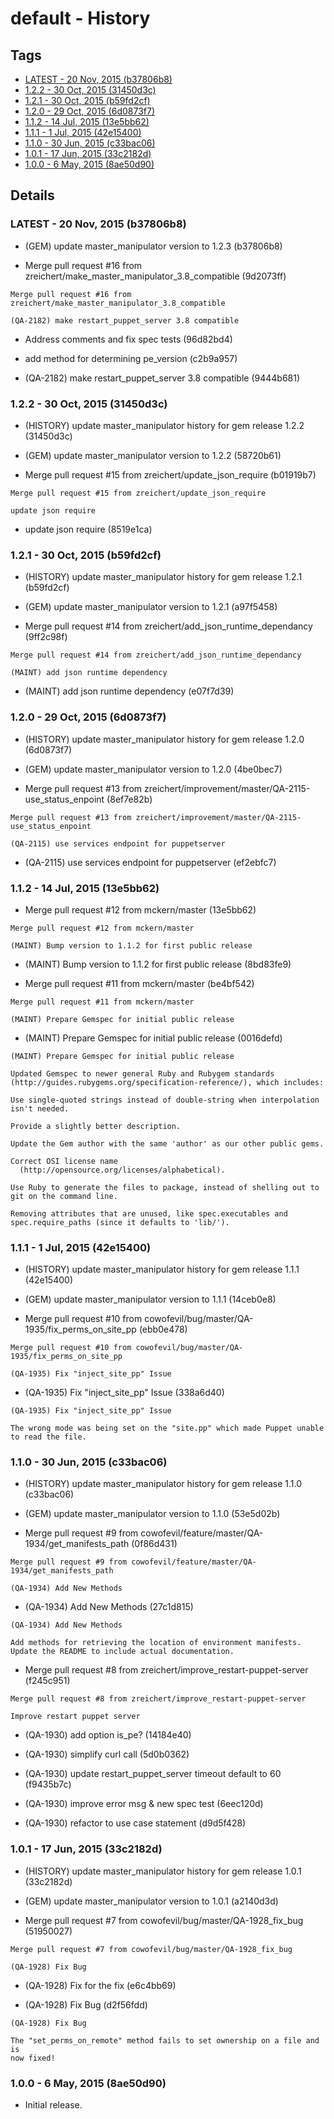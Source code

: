 # default - History
## Tags
* [LATEST - 20 Nov, 2015 (b37806b8)](#LATEST)
* [1.2.2 - 30 Oct, 2015 (31450d3c)](#1.2.2)
* [1.2.1 - 30 Oct, 2015 (b59fd2cf)](#1.2.1)
* [1.2.0 - 29 Oct, 2015 (6d0873f7)](#1.2.0)
* [1.1.2 - 14 Jul, 2015 (13e5bb62)](#1.1.2)
* [1.1.1 - 1 Jul, 2015 (42e15400)](#1.1.1)
* [1.1.0 - 30 Jun, 2015 (c33bac06)](#1.1.0)
* [1.0.1 - 17 Jun, 2015 (33c2182d)](#1.0.1)
* [1.0.0 - 6 May, 2015 (8ae50d90)](#1.0.0)

## Details
### <a name = "LATEST">LATEST - 20 Nov, 2015 (b37806b8)

* (GEM) update master_manipulator version to 1.2.3 (b37806b8)

* Merge pull request #16 from zreichert/make_master_manipulator_3.8_compatible (9d2073ff)


```
Merge pull request #16 from zreichert/make_master_manipulator_3.8_compatible

(QA-2182) make restart_puppet_server 3.8 compatible
```
* Address comments and fix spec tests (96d82bd4)

* add method for determining pe_version (c2b9a957)

* (QA-2182) make restart_puppet_server 3.8 compatible (9444b681)

### <a name = "1.2.2">1.2.2 - 30 Oct, 2015 (31450d3c)

* (HISTORY) update master_manipulator history for gem release 1.2.2 (31450d3c)

* (GEM) update master_manipulator version to 1.2.2 (58720b61)

* Merge pull request #15 from zreichert/update_json_require (b01919b7)


```
Merge pull request #15 from zreichert/update_json_require

update json require
```
* update json require (8519e1ca)

### <a name = "1.2.1">1.2.1 - 30 Oct, 2015 (b59fd2cf)

* (HISTORY) update master_manipulator history for gem release 1.2.1 (b59fd2cf)

* (GEM) update master_manipulator version to 1.2.1 (a97f5458)

* Merge pull request #14 from zreichert/add_json_runtime_dependancy (9ff2c98f)


```
Merge pull request #14 from zreichert/add_json_runtime_dependancy

(MAINT) add json runtime dependency
```
* (MAINT) add json runtime dependency (e07f7d39)

### <a name = "1.2.0">1.2.0 - 29 Oct, 2015 (6d0873f7)

* (HISTORY) update master_manipulator history for gem release 1.2.0 (6d0873f7)

* (GEM) update master_manipulator version to 1.2.0 (4be0bec7)

* Merge pull request #13 from zreichert/improvement/master/QA-2115-use_status_enpoint (8ef7e82b)


```
Merge pull request #13 from zreichert/improvement/master/QA-2115-use_status_enpoint

(QA-2115) use services endpoint for puppetserver
```
* (QA-2115) use services endpoint for puppetserver (ef2ebfc7)

### <a name = "1.1.2">1.1.2 - 14 Jul, 2015 (13e5bb62)

* Merge pull request #12 from mckern/master (13e5bb62)


```
Merge pull request #12 from mckern/master

(MAINT) Bump version to 1.1.2 for first public release
```
* (MAINT) Bump version to 1.1.2 for first public release (8bd83fe9)

* Merge pull request #11 from mckern/master (be4bf542)


```
Merge pull request #11 from mckern/master

(MAINT) Prepare Gemspec for initial public release
```
* (MAINT) Prepare Gemspec for initial public release (0016defd)


```
(MAINT) Prepare Gemspec for initial public release

Updated Gemspec to newer general Ruby and Rubygem standards
(http://guides.rubygems.org/specification-reference/), which includes:

Use single-quoted strings instead of double-string when interpolation
isn't needed.

Provide a slightly better description.

Update the Gem author with the same 'author' as our other public gems.

Correct OSI license name
  (http://opensource.org/licenses/alphabetical).

Use Ruby to generate the files to package, instead of shelling out to
git on the command line.

Removing attributes that are unused, like spec.executables and
spec.require_paths (since it defaults to 'lib/').
```
### <a name = "1.1.1">1.1.1 - 1 Jul, 2015 (42e15400)

* (HISTORY) update master_manipulator history for gem release 1.1.1 (42e15400)

* (GEM) update master_manipulator version to 1.1.1 (14ceb0e8)

* Merge pull request #10 from cowofevil/bug/master/QA-1935/fix_perms_on_site_pp (ebb0e478)


```
Merge pull request #10 from cowofevil/bug/master/QA-1935/fix_perms_on_site_pp

(QA-1935) Fix "inject_site_pp" Issue
```
* (QA-1935) Fix "inject_site_pp" Issue (338a6d40)


```
(QA-1935) Fix "inject_site_pp" Issue

The wrong mode was being set on the "site.pp" which made Puppet unable
to read the file.
```
### <a name = "1.1.0">1.1.0 - 30 Jun, 2015 (c33bac06)

* (HISTORY) update master_manipulator history for gem release 1.1.0 (c33bac06)

* (GEM) update master_manipulator version to 1.1.0 (53e5d02b)

* Merge pull request #9 from cowofevil/feature/master/QA-1934/get_manifests_path (0f86d431)


```
Merge pull request #9 from cowofevil/feature/master/QA-1934/get_manifests_path

(QA-1934) Add New Methods
```
* (QA-1934) Add New Methods (27c1d815)


```
(QA-1934) Add New Methods

Add methods for retrieving the location of environment manifests.
Update the README to include actual documentation.
```
* Merge pull request #8 from zreichert/improve_restart-puppet-server (f245c951)


```
Merge pull request #8 from zreichert/improve_restart-puppet-server

Improve restart puppet server
```
* (QA-1930) add option is_pe? (14184e40)

* (QA-1930) simplify curl call (5d0b0362)

* (QA-1930) update restart_puppet_server timeout default to 60 (f9435b7c)

* (QA-1930) improve error msg  & new spec test (6eec120d)

* (QA-1930) refactor to use case statement (d9d5f428)

### <a name = "1.0.1">1.0.1 - 17 Jun, 2015 (33c2182d)

* (HISTORY) update master_manipulator history for gem release 1.0.1 (33c2182d)

* (GEM) update master_manipulator version to 1.0.1 (a2140d3d)

* Merge pull request #7 from cowofevil/bug/master/QA-1928_fix_bug (51950027)


```
Merge pull request #7 from cowofevil/bug/master/QA-1928_fix_bug

(QA-1928) Fix Bug
```
* (QA-1928) Fix for the fix (e6c4bb69)

* (QA-1928) Fix Bug (d2f56fdd)


```
(QA-1928) Fix Bug

The "set_perms_on_remote" method fails to set ownership on a file and is
now fixed!
```
### <a name = "1.0.0">1.0.0 - 6 May, 2015 (8ae50d90)

* Initial release.
